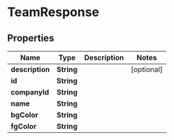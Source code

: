 

# TeamResponse


## Properties

| Name | Type | Description | Notes |
|------------ | ------------- | ------------- | -------------|
|**description** | **String** |  |  [optional] |
|**id** | **String** |  |  |
|**companyId** | **String** |  |  |
|**name** | **String** |  |  |
|**bgColor** | **String** |  |  |
|**fgColor** | **String** |  |  |



